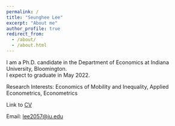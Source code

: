 ```yaml
---
permalink: /
title: "Seunghee Lee"
excerpt: "About me"
author_profile: true
redirect_from: 
  - /about/
  - /about.html
---
```


   
I am a Ph.D. candidate in the Department of Economics at Indiana University, Bloomington.  
I expect to graduate in May 2022.

Research Interests:  Economics of Mobility and Inequality, Applied Econometrics, Econometrics

Link to [CV](https://econ-seunghee.github.io/CV_SeungheeLee.pdf)

Email: [lee2057@iu.edu](mailto:lee2057@iu.edu)

